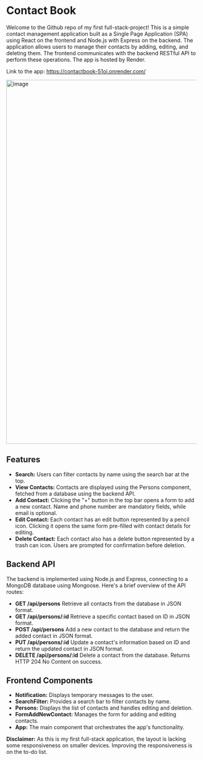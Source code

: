# Contact Book

Welcome to the Github repo of my first full-stack-project! This is a simple contact management application built as a Single Page Application (SPA) using React on the frontend and Node.js with Express on the backend. The application allows users to manage their contacts by adding, editing, and deleting them. The frontend communicates with the backend RESTful API to perform these operations. The app is hosted by Render.

Link to the app: https://contactbook-51oi.onrender.com/

<img width="960" alt="image" src="https://github.com/OAilio/contactBook/assets/123802300/6fe22ed4-bf22-49ca-adfd-341662f05535">


## Features
* **Search:** Users can filter contacts by name using the search bar at the top.
* **View Contacts:** Contacts are displayed using the Persons component, fetched from a database using the backend API.
* **Add Contact:** Clicking the "+" button in the top bar opens a form to add a new contact. Name and phone number are mandatory fields, while email is optional.
* **Edit Contact:** Each contact has an edit button represented by a pencil icon. Clicking it opens the same form pre-filled with contact details for editing.
* **Delete Contact:** Each contact also has a delete button represented by a trash can icon. Users are prompted for confirmation before deletion.

## Backend API
The backend is implemented using Node.js and Express, connecting to a MongoDB database using Mongoose. Here's a brief overview of the API routes:

* **GET /api/persons** Retrieve all contacts from the database in JSON format.
* **GET /api/persons/:id** Retrieve a specific contact based on ID in JSON format.
* **POST /api/persons** Add a new contact to the database and return the added contact in JSON format.
* **PUT /api/persons/:id** Update a contact's information based on ID and return the updated contact in JSON format.
* **DELETE /api/persons/:id** Delete a contact from the database. Returns HTTP 204 No Content on success.

## Frontend Components
* **Notification:** Displays temporary messages to the user.
* **SearchFilter:** Provides a search bar to filter contacts by name.
* **Persons:** Displays the list of contacts and handles editing and deletion.
* **FormAddNewContact:** Manages the form for adding and editing contacts.
* **App:** The main component that orchestrates the app's functionality.

**Disclaimer:** As this is my first full-stack application, the layout is lacking some responsiveness on smaller devices. Improving the responsiveness is on the to-do list. 
